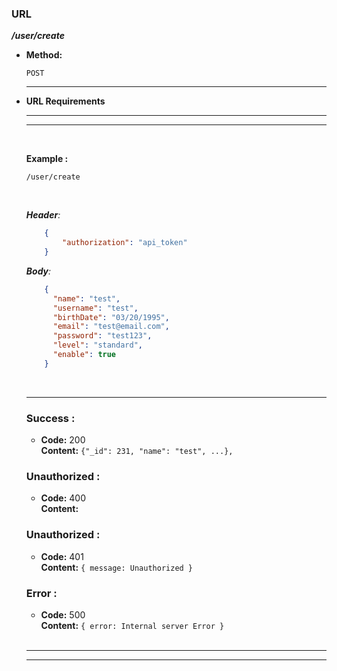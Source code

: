 ### **URL**

  **_/user/create_**

* **Method:**

  `POST`

    ----
  
*  **URL Requirements**

    ----
    ----
    <br />
 
    **Example :**

   `/user/create`


    <br />

    _**Header**:_

    ```json
        {
            "authorization": "api_token"
        }
    ```

    _**Body**:_

    ```json
        {
          "name": "test",
          "username": "test",
          "birthDate": "03/20/1995",
          "email": "test@email.com",
          "password": "test123",
          "level": "standard",
          "enable": true
        }
    ```


    <br />

    ----

    ### **Success :**

    * **Code:** 200 <br />
      **Content:** `{"_id": 231, "name": "test", ...},`

    ### **Unauthorized :**

    * **Code:** 400 <br />
      **Content:**

    ### **Unauthorized :**

    * **Code:** 401 <br />
      **Content:** `{ message: Unauthorized }`
 
    ### **Error :**

    * **Code:** 500 <br />
      **Content:** `{ error: Internal server Error }`

    <br />

    ----
    ----